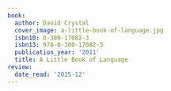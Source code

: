 ```yaml
---
book:
  author: David Crystal
  cover_image: a-little-book-of-language.jpg
  isbn10: 0-300-17082-3
  isbn13: 978-0-300-17082-5
  publication_year: '2011'
  title: A Little Book of Language
review:
  date_read: '2015-12'
---
```

